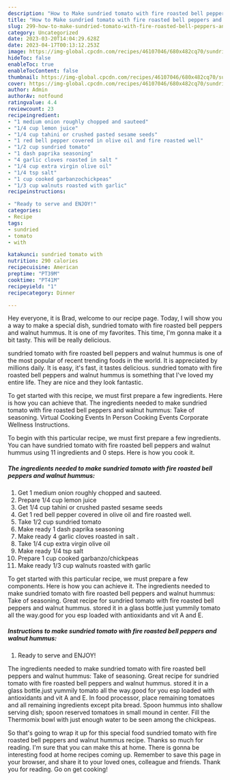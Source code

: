 ```yaml
---
description: "How to Make sundried tomato with fire roasted bell peppers and walnut hummus the Very Delicious"
title: "How to Make sundried tomato with fire roasted bell peppers and walnut hummus the Very Delicious"
slug: 299-how-to-make-sundried-tomato-with-fire-roasted-bell-peppers-and-walnut-hummus-the-very-delicious
category: Uncategorized
date: 2023-03-20T14:04:29.628Z
date: 2023-04-17T00:13:12.253Z
image: https://img-global.cpcdn.com/recipes/46107046/680x482cq70/sundried-tomato-with-fire-roasted-bell-peppers-and-walnut-hummus-recipe-main-photo.jpg
hideToc: false
enableToc: true
enableTocContent: false
thumbnail: https://img-global.cpcdn.com/recipes/46107046/680x482cq70/sundried-tomato-with-fire-roasted-bell-peppers-and-walnut-hummus-recipe-main-photo.jpg
cover: https://img-global.cpcdn.com/recipes/46107046/680x482cq70/sundried-tomato-with-fire-roasted-bell-peppers-and-walnut-hummus-recipe-main-photo.jpg
author: Admin
authorAv: notfound
ratingvalue: 4.4
reviewcount: 23
recipeingredient:
- "1 medium onion roughly chopped and sauteed"
- "1/4 cup lemon juice"
- "1/4 cup tahini or crushed pasted sesame seeds"
- "1 red bell pepper covered in olive oil and fire roasted well"
- "1/2 cup sundried tomato"
- "1 dash paprika seasoning"
- "4 garlic cloves roasted in salt "
- "1/4 cup extra virgin olive oil"
- "1/4 tsp salt"
- "1 cup cooked garbanzochickpeas"
- "1/3 cup walnuts roasted with garlic"
recipeinstructions:

- "Ready to serve and ENJOY!"
categories:
- Recipe
tags:
- sundried
- tomato
- with

katakunci: sundried tomato with 
nutrition: 290 calories
recipecuisine: American
preptime: "PT39M"
cooktime: "PT41M"
recipeyield: "1"
recipecategory: Dinner

---
```



Hey everyone, it is Brad, welcome to our recipe page. Today, I will show you a way to make a special dish, sundried tomato with fire roasted bell peppers and walnut hummus. It is one of my favorites. This time, I'm gonna make it a bit tasty. This will be really delicious.

sundried tomato with fire roasted bell peppers and walnut hummus is one of the most popular of recent trending foods in the world. It is appreciated by millions daily. It is easy, it's fast, it tastes delicious. sundried tomato with fire roasted bell peppers and walnut hummus is something that I've loved my entire life. They are nice and they look fantastic.

To get started with this recipe, we must first prepare a few ingredients. Here is how you can achieve that. The ingredients needed to make sundried tomato with fire roasted bell peppers and walnut hummus: Take of seasoning. Virtual Cooking Events In Person Cooking Events Corporate Wellness Instructions.


To begin with this particular recipe, we must first prepare a few ingredients. You can have sundried tomato with fire roasted bell peppers and walnut hummus using 11 ingredients and 0 steps. Here is how you cook it.

<!--inarticleads1-->

##### The ingredients needed to make sundried tomato with fire roasted bell peppers and walnut hummus:

1. Get 1 medium onion roughly chopped and sauteed.
1. Prepare 1/4 cup lemon juice
1. Get 1/4 cup tahini or crushed pasted sesame seeds
1. Get 1 red bell pepper covered in olive oil and fire roasted well.
1. Take 1/2 cup sundried tomato
1. Make ready 1 dash paprika seasoning
1. Make ready 4 garlic cloves roasted in salt .
1. Take 1/4 cup extra virgin olive oil
1. Make ready 1/4 tsp salt
1. Prepare 1 cup cooked garbanzo/chickpeas
1. Make ready 1/3 cup walnuts roasted with garlic


To get started with this particular recipe, we must prepare a few components. Here is how you can achieve it. The ingredients needed to make sundried tomato with fire roasted bell peppers and walnut hummus: Take of seasoning. Great recipe for sundried tomato with fire roasted bell peppers and walnut hummus. stored it in a glass bottle.just yummily tomato all the way.good for you esp loaded with antioxidants and vit A and E. 

<!--inarticleads2-->

##### Instructions to make sundried tomato with fire roasted bell peppers and walnut hummus:


1. Ready to serve and ENJOY!

The ingredients needed to make sundried tomato with fire roasted bell peppers and walnut hummus: Take of seasoning. Great recipe for sundried tomato with fire roasted bell peppers and walnut hummus. stored it in a glass bottle.just yummily tomato all the way.good for you esp loaded with antioxidants and vit A and E. In food processor, place remaining tomatoes and all remaining ingredients except pita bread. Spoon hummus into shallow serving dish; spoon reserved tomatoes in small mound in center. Fill the Thermomix bowl with just enough water to be seen among the chickpeas. 

So that's going to wrap it up for this special food sundried tomato with fire roasted bell peppers and walnut hummus recipe. Thanks so much for reading. I'm sure that you can make this at home. There is gonna be interesting food at home recipes coming up. Remember to save this page in your browser, and share it to your loved ones, colleague and friends. Thank you for reading. Go on get cooking!
